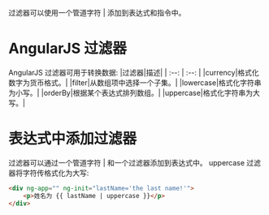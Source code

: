 过滤器可以使用一个管道字符 | 添加到表达式和指令中。

# AngularJS 过滤器

AngularJS 过滤器可用于转换数据:
|过滤器|描述|
| :--: | :--: |
|currency|格式化数字为货币格式。|
|filter|从数组项中选择一个子集。|
|lowercase|格式化字符串为小写。|
|orderBy|根据某个表达式排列数组。|
|uppercase|格式化字符串为大写。|

# 表达式中添加过滤器
过滤器可以通过一个管道字符 | 和一个过滤器添加到表达式中。
uppercase 过滤器将字符传格式化为大写:
``` html
<div ng-app="" ng-init="lastName='the last name!'">
    <p>姓名为 {{ lastName | uppercase }}</p>
</div>
```